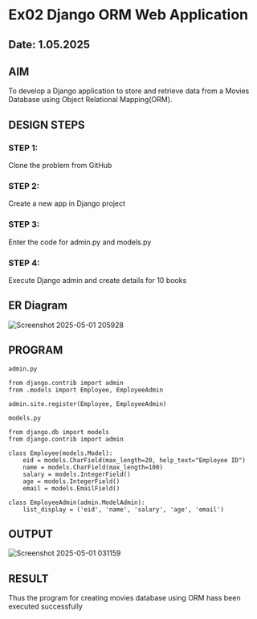 # Ex02 Django ORM Web Application
## Date: 1.05.2025

## AIM
To develop a Django application to store and retrieve data from a Movies Database using Object Relational Mapping(ORM).


## DESIGN STEPS

### STEP 1:
Clone the problem from GitHub

### STEP 2:
Create a new app in Django project

### STEP 3:
Enter the code for admin.py and models.py

### STEP 4:
Execute Django admin and create details for 10 books

## ER Diagram

![Screenshot 2025-05-01 205928](https://github.com/user-attachments/assets/ad10d9a1-f0ed-4586-b82c-68b668670450)

## PROGRAM
```
admin.py

from django.contrib import admin
from .models import Employee, EmployeeAdmin

admin.site.register(Employee, EmployeeAdmin)

models.py

from django.db import models
from django.contrib import admin

class Employee(models.Model):
    eid = models.CharField(max_length=20, help_text="Employee ID")
    name = models.CharField(max_length=100)
    salary = models.IntegerField()
    age = models.IntegerField()
    email = models.EmailField()

class EmployeeAdmin(admin.ModelAdmin):
    list_display = ('eid', 'name', 'salary', 'age', 'email')
```


## OUTPUT

![Screenshot 2025-05-01 031159](https://github.com/user-attachments/assets/7c95bfbe-b8cf-4eaa-ae5a-2200fbb94cc4)


## RESULT
Thus the program for creating movies database using ORM hass been executed successfully
